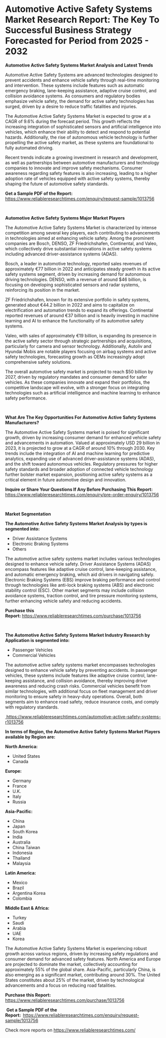 <p><h1>Automotive Active Safety Systems Market Research Report: The Key To Successful Business Strategy Forecasted for Period from 2025 - 2032</h1></p><p><strong>Automotive Active Safety Systems Market Analysis and Latest Trends</strong></p>
<p><p>Automotive Active Safety Systems are advanced technologies designed to prevent accidents and enhance vehicle safety through real-time monitoring and intervention. These systems include features such as automatic emergency braking, lane-keeping assistance, adaptive cruise control, and collision avoidance systems. As consumers and regulatory bodies emphasize vehicle safety, the demand for active safety technologies has surged, driven by a desire to reduce traffic fatalities and injuries.</p><p>The Automotive Active Safety Systems Market is expected to grow at a CAGR of 9.6% during the forecast period. This growth reflects the increasing integration of sophisticated sensors and artificial intelligence into vehicles, which enhance their ability to detect and respond to potential hazards. Additionally, the rise of autonomous vehicle technology is further propelling the active safety market, as these systems are foundational to fully automated driving. </p><p>Recent trends indicate a growing investment in research and development, as well as partnerships between automotive manufacturers and technology companies to innovate and improve safety mechanisms. Consumer awareness regarding safety features is also increasing, leading to a higher adoption rate of vehicles equipped with active safety systems, thereby shaping the future of automotive safety standards.</p></p>
<p><strong>Get a Sample PDF of the Report:&nbsp;</strong> <a href="https://www.reliableresearchtimes.com/enquiry/request-sample/1013756?utm_campaign=2006&utm_medium=2&utm_source=Github&utm_content=ia&utm_term=07012025&utm_id=automotive-active-safety-systems">https://www.reliableresearchtimes.com/enquiry/request-sample/1013756</a></p>
<p>&nbsp;</p>
<p><strong>Automotive Active Safety Systems Major Market Players</strong></p>
<p><p>The Automotive Active Safety Systems Market is characterized by intense competition among several key players, each contributing to advancements in technologies aimed at enhancing vehicle safety. Among the prominent companies are Bosch, DENSO, ZF Friedrichshafen, Continental, and Valeo, which collectively drive substantial innovations in active safety systems including advanced driver-assistance systems (ADAS).</p><p>Bosch, a leader in automotive technology, reported sales revenues of approximately €77 billion in 2022 and anticipates steady growth in its active safety systems segment, driven by increasing demand for autonomous driving technologies. DENSO, with a revenue of around $46 billion, is focusing on developing sophisticated sensors and radar systems, reinforcing its position in the market.</p><p>ZF Friedrichshafen, known for its extensive portfolio in safety systems, generated about €44.2 billion in 2022 and aims to capitalize on electrification and automation trends to expand its offerings. Continental reported revenues of around €37 billion and is heavily investing in machine learning and AI to enhance the functionality of its automotive safety systems.</p><p>Valeo, with sales of approximately €19 billion, is expanding its presence in the active safety sector through strategic partnerships and acquisitions, particularly for camera and sensor technology. Additionally, Autoliv and Hyundai Mobis are notable players focusing on airbag systems and active safety technologies, forecasting growth as OEMs increasingly adopt comprehensive safety solutions.</p><p>The overall automotive safety market is projected to reach $50 billion by 2027, driven by regulatory mandates and consumer demand for safer vehicles. As these companies innovate and expand their portfolios, the competitive landscape will evolve, with a stronger focus on integrating technologies such as artificial intelligence and machine learning to enhance safety performance.</p></p>
<p>&nbsp;</p>
<p><strong>What Are The Key Opportunities For Automotive Active Safety Systems Manufacturers?</strong></p>
<p><p>The Automotive Active Safety Systems market is poised for significant growth, driven by increasing consumer demand for enhanced vehicle safety and advancements in automation. Valued at approximately USD 29 billion in 2023, it is projected to grow at a CAGR of around 10% through 2030. Key trends include the integration of AI and machine learning for predictive analytics, expanding use of advanced driver-assistance systems (ADAS), and the shift toward autonomous vehicles. Regulatory pressures for higher safety standards and broader adoption of connected vehicle technology further bolster market expansion, positioning active safety systems as a critical element in future automotive design and innovation.</p></p>
<p><strong>Inquire or Share Your Questions If Any Before Purchasing This Report:</strong> <a href="https://www.reliableresearchtimes.com/enquiry/pre-order-enquiry/1013756?utm_campaign=2006&utm_medium=2&utm_source=Github&utm_content=ia&utm_term=07012025&utm_id=automotive-active-safety-systems">https://www.reliableresearchtimes.com/enquiry/pre-order-enquiry/1013756</a></p>
<p>&nbsp;</p>
<p><strong>Market Segmentation</strong></p>
<p><strong>The Automotive Active Safety Systems Market Analysis by types is segmented into:</strong></p>
<p><ul><li>Driver Assistance Systems</li><li>Electronic Braking Systems</li><li>Others</li></ul></p>
<p><p>The automotive active safety systems market includes various technologies designed to enhance vehicle safety. Driver Assistance Systems (ADAS) encompass features like adaptive cruise control, lane-keeping assistance, and automatic emergency braking, which aid drivers in navigating safely. Electronic Braking Systems (EBS) improve braking performance and control through technologies like anti-lock braking systems (ABS) and electronic stability control (ESC). Other market segments may include collision avoidance systems, traction control, and tire pressure monitoring systems, further enhancing vehicle safety and reducing accidents.</p></p>
<p><strong>Purchase this Report:&nbsp;</strong><a href="https://www.reliableresearchtimes.com/purchase/1013756?utm_campaign=2006&utm_medium=2&utm_source=Github&utm_content=ia&utm_term=07012025&utm_id=automotive-active-safety-systems">https://www.reliableresearchtimes.com/purchase/1013756</a></p>
<p>&nbsp;</p>
<p><strong>The Automotive Active Safety Systems Market Industry Research by Application is segmented into:</strong></p>
<p><ul><li>Passenger Vehicles</li><li>Commercial Vehicles</li></ul></p>
<p><p>The automotive active safety systems market encompasses technologies designed to enhance vehicle safety by preventing accidents. In passenger vehicles, these systems include features like adaptive cruise control, lane-keeping assistance, and collision avoidance, thereby improving driver awareness and reducing crash risks. Commercial vehicles benefit from similar technologies, with additional focus on fleet management and driver monitoring to ensure safety in heavy-duty operations. Overall, both segments aim to enhance road safety, reduce insurance costs, and comply with regulatory standards.</p></p>
<p><a href="https://www.reliableresearchtimes.com/automotive-active-safety-systems-r1013756?utm_campaign=2006&utm_medium=2&utm_source=Github&utm_content=ia&utm_term=07012025&utm_id=automotive-active-safety-systems">&nbsp;https://www.reliableresearchtimes.com/automotive-active-safety-systems-r1013756</a></p>
<p><strong>In terms of Region, the Automotive Active Safety Systems Market Players available by Region are:</strong></p>
<p>
    <p> <strong> North America: </strong>
        <ul>
            <li>United States</li>
            <li>Canada</li>
        </ul>
        </p> 
    <p> <strong> Europe: </strong>
        <ul>
            <li>Germany</li>
            <li>France</li>
            <li>U.K.</li>
            <li>Italy</li>
            <li>Russia</li>
        </ul>
        </p> 
    <p> <strong> Asia-Pacific: </strong>
        <ul>
            <li>China</li>
            <li>Japan</li>
            <li>South Korea</li>
            <li>India</li>
            <li>Australia</li>
            <li>China Taiwan</li>
            <li>Indonesia</li>
            <li>Thailand</li>
            <li>Malaysia</li>
        </ul>
        </p> 
    <p> <strong> Latin America: </strong>
        <ul>
            <li>Mexico</li>
            <li>Brazil</li>
            <li>Argentina Korea</li>
            <li>Colombia</li>
        </ul>
        </p> 
    <p> <strong> Middle East & Africa: </strong>
        <ul>
            <li>Turkey</li>
            <li>Saudi</li>
            <li>Arabia</li>
            <li>UAE</li>
            <li>Korea</li>
        </ul>
    </p>
    </p>
<p><p>The Automotive Active Safety Systems Market is experiencing robust growth across various regions, driven by increasing safety regulations and consumer demand for advanced safety features. North America and Europe are projected to dominate the market, collectively accounting for approximately 55% of the global share. Asia-Pacific, particularly China, is also emerging as a significant market, contributing around 30%. The United States constitutes about 25% of the market, driven by technological advancements and a focus on reducing road fatalities.</p></p>
<p><strong>Purchase this Report: </strong><a href="https://www.reliableresearchtimes.com/purchase/1013756?utm_campaign=2006&utm_medium=2&utm_source=Github&utm_content=ia&utm_term=07012025&utm_id=automotive-active-safety-systems">https://www.reliableresearchtimes.com/purchase/1013756</a></p>
<p>&nbsp;<strong>Get a Sample PDF of the Report:&nbsp;&nbsp;</strong><a href="https://www.reliableresearchtimes.com/enquiry/request-sample/1013756?utm_campaign=2006&utm_medium=2&utm_source=Github&utm_content=ia&utm_term=07012025&utm_id=automotive-active-safety-systems">https://www.reliableresearchtimes.com/enquiry/request-sample/1013756</a></p>
<p><strong></strong></p>
<p>Check more reports on <a href="https://www.reliableresearchtimes.com/?utm_campaign=2006&utm_medium=2&utm_source=Github&utm_content=ia&utm_term=07012025&utm_id=automotive-active-safety-systems">https://www.reliableresearchtimes.com/</a></p>